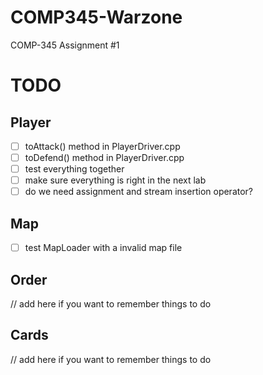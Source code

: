 # COMP345-Warzone
COMP-345 Assignment #1
# TODO
## Player
- [ ] toAttack() method in PlayerDriver.cpp
- [ ] toDefend() method in PlayerDriver.cpp
- [ ] test everything together
- [ ] make sure everything is right in the next lab
- [ ] do we need assignment and stream insertion operator?

## Map
- [ ] test MapLoader with a invalid map file

## Order
// add here if you want to remember things to do


## Cards
// add here if you want to remember things to do
